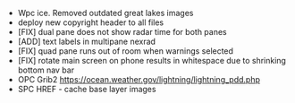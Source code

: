 * Wpc ice. Removed outdated great lakes images
* deploy new copyright header to all files
* [FIX] dual pane does not show radar time for both panes
* [ADD] text labels in multipane nexrad
* [FIX] quad pane runs out of room when warnings selected
* [FIX] rotate main screen on phone results in whitespace due to shrinking bottom nav bar
* OPC Grib2 https://ocean.weather.gov/lightning/lightning_pdd.php
* SPC HREF - cache base layer images
